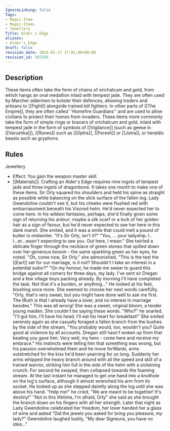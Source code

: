 ```yaml
---
IgnoreLinking: false
Tags:
- Magic-Item
- Magic-Items
- Jewellery
Title: Alder_s Edge
aliases:
- Alder's_Edge
draft: false
revision_date: 2024-01-17 17:01:00+00:00
revision_id: 107256
---
```


## Description
These items often take the form of chains of orichalcum and gold, from which hangs an oval medallion inlaid with tempest jade. They are often used by Marcher aldermen to bolster their defences, allowing traders and artisans to [[Fight]] alongside trained bill fighters.
In other parts of [[The Empire]], they are often called ''Homefire Guardians'' and are used to allow civilians to protect their homes from invaders. These items more commonly take the form of simple rings or bracers of orichalcum and gold, inlaid with tempest jade in the form of symbols of [[Vigilance]] (such as geese in [[Varushka]]), [[Runes]] such as [[Ophis]], [[Feresh]] or [[Jotra]], or heraldic beasts such as gryphons.
## Rules
Jewellery
* Effect: You gain the weapon master skill.
* [[Materials]]: Crafting an Alder's Edge requires nine ingots of tempest jade and three ingots of dragonbone. It takes one month to make one of these items.
Sir Orly squared his shoulders and held his spine as straight as possible while balancing on the slick surface of the fallen log.  Lady Gwendoline couldn't see it, but his cheeks were flushed red with embarrassment beneath his Visored helm.  He'd never expected her to come here.  In his wildest fantasies, perhaps, she'd finally given some sign of returning his ardour; maybe a silk scarf or a lock of her golden hair as a sign of favour, but he'd never expected to see her here in this dank marsh.
She smiled, and it was a smile that could melt a pound of butter in midwinter.  "It's Sir Orly, isn't it?"
"You, ... your ladyship.  I.. I...er...wasn't expecting to see you.  Out here, I mean."
She twirled a delicate finger through the necklace of green stones that spilled down over her generous bosom - the same sparkling green as her eyes, he noted.  "Oh, come now, Sir Orly." she admonished, "This is the test the [[Earl]] set for our marriage, is it not?  Shouldn't I take an interest in a potential suitor?"
"On my honour, he made me swear to guard this bridge against all comers for three days, my lady.  I've sent sir Dregan and a few village boys packing already.  By morning I'll have completed the task.  Not that it's a burden, or anything..."  He looked at his feet, blushing once more.
She seemed to choose her next words carefUlly.  "Orly, that's very sweet, but you might have done well to ask me first.  The tRuth is that I already have a lover, and no interest in marriage besides."
This was all wrong!  She was a sweet, virginal bloom, a tender young maiden.  She couldn't be saying these words.  "Who?" he snarled.  "I'll gut him, I'll have his head, I'll eat his heart for breakfast!"
She smiled serenely again as she casually foraged a fallen branch from the bushes by the side of the stream, "You probably would, too, wouldn't you?  Quite good at violence by all accounts.  Dregan still hasn't woken up from that beating you gave him.  Very well, my hero - come here and receive my embrace."
His instincts were telling him that something was wrong, but his passion overwhelmed them and he move forWards, arms outstretched for the kiss he'd been yearning for so long.  Suddenly her arms whipped the heavy branch around with all the speed and skill of a trained warrior, striking him full in the side of the helm with a sickening crunch.  For second he swayed, then collapsed towards the foaming stream.  At the last instant he managed to get one hand into a knothole on the log's surface, although it almost wrenched his arm from its socket.  He looked up as she stepped daintily along the log until she was above his hand.
"Help me!" he cried, "We are meant to be together!  It's destiny!"
"Not in this lifetime, I'm afraid, Orly" she said as she brought the branch down on his fingers with all her strength.
Later that night as Lady Gwendoline celebrated her freedom, her lover handed her a glass of wine and asked "Did the jewels you asked for bring you pleasure, my lady?"
Gwendoline laughed lustily, "My dear Signeura, you have no idea..."